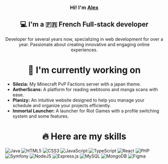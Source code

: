 <h3 align="center">
  Hi! I'm <a href="https://devbyalex.fr/">Alex</a>
</h3>
<h2 align="center">💻 I'm a 🇫🇷 French Full-stack developer</h1>
<p align="center">Developer for several years now, specializing in web development for over a year. Passionate about creating innovative and engaging online experiences.</p>

<h1 align="center">🚀 I'm currently working on</h1>
<ul>
  <li><strong>Silezia:</strong> My Minecraft PvP Factions server with a japan theme.</li>
  <li><strong>AetherScans:</strong> A platform for reading webtoons and manga scans with ease.</li>
  <li><strong>Planizy:</strong> An intuitive website designed to help you manage your schedule and organize your projects efficiently.</li>
  <li><strong>Immortal Launcher:</strong> A launcher for Riot Games with a profile switching system and some features.</li>
</ul>

<h1 align="center">🔥 Here are my skills</h1>

![Java](https://img.shields.io/badge/java-%23ED8B00.svg?style=for-the-badge&logo=openjdk&logoColor=white) ![HTML5](https://img.shields.io/badge/html5-%23E34F26.svg?style=for-the-badge&logo=html5&logoColor=white) ![CSS3](https://img.shields.io/badge/css3-%231572B6.svg?style=for-the-badge&logo=css3&logoColor=white) ![JavaScript](https://img.shields.io/badge/javascript-%23323330.svg?style=for-the-badge&logo=javascript&logoColor=%23F7DF1E) ![TypeScript](https://img.shields.io/badge/typescript-%23007ACC.svg?style=for-the-badge&logo=typescript&logoColor=white) ![React](https://img.shields.io/badge/react-%2320232a.svg?style=for-the-badge&logo=react&logoColor=%2361DAFB) ![PHP](https://img.shields.io/badge/php-%23777BB4.svg?style=for-the-badge&logo=php&logoColor=white) ![Symfony](https://img.shields.io/badge/symfony-%23000000.svg?style=for-the-badge&logo=symfony&logoColor=white) ![NodeJS](https://img.shields.io/badge/node.js-6DA55F?style=for-the-badge&logo=node.js&logoColor=white) ![Express.js](https://img.shields.io/badge/express.js-%23404d59.svg?style=for-the-badge&logo=express&logoColor=%2361DAFB) ![MySQL](https://img.shields.io/badge/mysql-4479A1.svg?style=for-the-badge&logo=mysql&logoColor=white) ![MongoDB](https://img.shields.io/badge/MongoDB-%234ea94b.svg?style=for-the-badge&logo=mongodb&logoColor=white) ![Figma](https://img.shields.io/badge/figma-%23F24E1E.svg?style=for-the-badge&logo=figma&logoColor=white)
